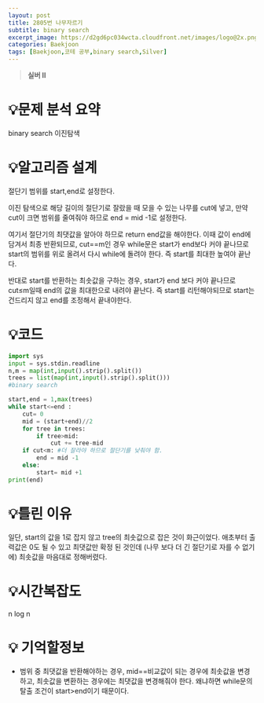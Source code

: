 ```yaml
---
layout: post
title: 2805번 나무자르기
subtitle: binary search
excerpt_image: https://d2gd6pc034wcta.cloudfront.net/images/logo@2x.png
categories: Baekjoon
tags: [Baekjoon,코테 공부,binary search,Silver]
---
```

> **실버 II**

# 💡**문제 분석 요약**

binary search 이진탐색

# 💡**알고리즘 설계**

절단기 범위를 start,end로 설정한다.

이진 탐색으로 해당 길이의 절단기로 잘랐을 때 모을 수 있는 나무를 cut에 넣고, 만약 cut이 크면 범위를 줄여줘야 하므로 end = mid -1로 설정한다. 

여기서 절단기의 최댓값을 알아야 하므로 return end값을 해야한다. 이때 값이 end에 담겨서 최종 반환되므로, cut==m인 경우 while문은 start가 end보다 커야 끝나므로  start의 범위를 위로 올려서 다시 while에 돌려야 한다. 즉 start를 최대한 높여야 끝난다. 

반대로 start를 반환하는 최솟값을 구하는 경우, start가 end 보다 커야 끝나므로 cut≤m일때 end의 값을 최대한으로 내려야 끝난다. 즉 start를 리턴해야되므로 start는 건드리지 않고 end를 조정해서 끝내야한다. 

# 💡코드

```python
import sys
input = sys.stdin.readline
n,m = map(int,input().strip().split())
trees = list(map(int,input().strip().split()))
#binary search

start,end = 1,max(trees)
while start<=end :
    cut= 0
    mid = (start+end)//2
    for tree in trees: 
        if tree>mid:
            cut += tree-mid
    if cut<m: #더 잘라야 하므로 절단기를 낮춰야 함.
        end = mid -1
    else:
        start= mid +1
print(end)
```

# 💡틀린 이유

일단, start의 값을 1로 잡지 않고 tree의 최솟값으로 잡은 것이 화근이었다. 애초부터 출력값은 0도 될 수 있고 최댓값만 확정 된 것인데 (나무 보다 더 긴 절단기로 자를 수 없기에) 최솟값을 마음대로 정해버렸다. 

# 💡시간복잡도

n log n

# 💡 기억할정보

- 범위  중 최댓값을 반환해야하는 경우, mid==비교값이 되는 경우에 최솟값을 변경하고, 최솟값을 변환하는 경우에는 최댓값을 변경해줘야 한다. 왜냐하면 while문의 탈출 조건이 start>end이기 때문이다.